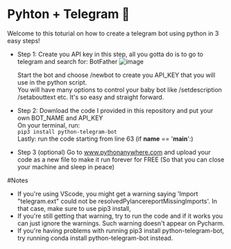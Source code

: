 # Pyhton + Telegram 💯
Welcome to this toturial on how to create a telegram bot using python in 3 easy steps! 

- Step 1: Create you API key
  in this step, all you gotta do is to go to telegram and search for: BotFather
  ![image](https://github.com/KugelblitZ-121/python-telegram-bot/assets/82136584/49e81eaf-a0ee-42d2-b235-7116fef1241f)

  Start the bot and choose /newbot to create you API_KEY that you  will use in the python script. <br>
  You will have many options to control your baby bot like /setdescription /setabouttext etc. It's so easy and straight forward.

- Step 2: 
  Download the code I provided in this repository and put your own BOT_NAME and API_KEY <br>
  On your terminal, run: <br>
  ```pip3 install python-telegram-bot``` <br>
  Lastly: run the code starting from line 63 (if __name__ == '__main__':)

- Step 3 (optional)
  Go to www.pythonanywhere.com and upload your code as a new file to make it run forever for FREE (So that you can close your machine and sleep in peace)

#Notes

- If you're using VScode, you might get a warning saying 'Import "telegram.ext" could not be resolvedPylancereportMissingImports'. In that case, make sure to use pip3 install,
- If you're still getting that warning, try to run the code and if it works you can just ignore the warnings. Such warning doesn't appear on Pycharm.
- If you're having problems with running pip3 install python-telegram-bot, try running conda install python-telegram-bot instead.
  

